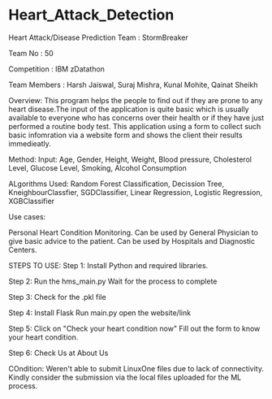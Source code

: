 # Heart_Attack_Detection

Heart Attack/Disease Prediction
Team : StormBreaker

Team No : 50

Competition : IBM zDatathon

Team Members : Harsh Jaiswal, Suraj Mishra, Kunal Mohite, Qainat Sheikh

Overview:
This program helps the people to find out if they are prone to any heart disease.The input of the application is quite basic which is usually available to everyone who has concerns over their health or if they have just performed a routine body test. This application using a form to collect such basic infomration via a website form and shows the client their results immedieatly.

Method:
Input: Age, Gender, Height, Weight, Blood pressure, Cholesterol Level, Glucose Level, Smoking, Alcohol Consumption

ALgorithms Used:
Random Forest Classification, Decission Tree, KneighbourClassfier, SGDClassifier, Linear Regression, Logistic Regression, XGBClassifier

Use cases:

Personal Heart Condition Monitoring.
Can be used by General Physician to give basic advice to the patient.
Can be used by Hospitals and Diagnostic Centers.

STEPS TO USE:
Step 1:
Install Python and required libraries.

Step 2:
Run the hms_main.py
Wait for the process to complete

Step 3:
Check for the .pkl file

Step 4:
Install Flask
Run main.py
open the website/link

Step 5:
Click on "Check your heart condition now"
Fill out the form to know your heart condition.

Step 6:
Check Us at About Us


COndition: Weren't able to submit LinuxOne files due to lack of connectivity. Kindly consider the submission via the local files uploaded for the ML process.

